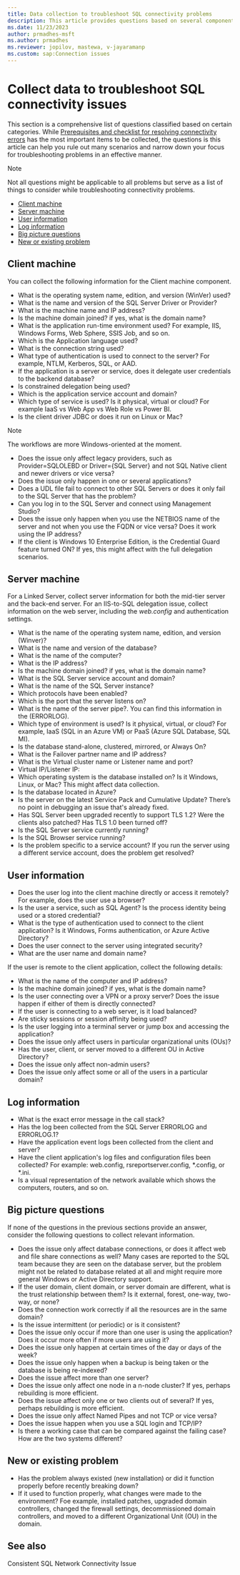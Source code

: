 ```yaml
---
title: Data collection to troubleshoot SQL connectivity problems
description: This article provides questions based on several components using which you can effectively troubleshoot connectivity problems.
ms.date: 11/23/2023
author: prmadhes-msft
ms.author: prmadhes
ms.reviewer: jopilov, mastewa, v-jayaramanp
ms.custom: sap:Connection issues
---
```


# Collect data to troubleshoot SQL connectivity issues

This section is a comprehensive list of questions classified based on certain categories. While  [Prerequisites and checklist for resolving connectivity errors](resolve-connectivity-errors-checklist.md) has the most important items to be collected, the questions is this article can help you rule out many scenarios and narrow down your focus for  troubleshooting problems in an effective manner.

> [!NOTE]
> Not all questions might be applicable to all problems but serve as a list of things to consider while troubleshooting connectivity problems.

- [Client machine](#client-machine)
- [Server machine](#server-machine)
- [User information](#user-information)
- [Log information](#log-information)
- [Big picture questions](#big-picture-questions)
- [New or existing problem](#new-or-existing-problem)

## Client machine

You can collect the following information for the Client machine component.

- What is the operating system name, edition, and version (WinVer) used?
- What is the name and version of the SQL Server Driver or Provider?
- What is the machine name and IP address?
- Is the machine domain joined? if yes, what is the domain name?
- What is the application run-time environment used? For example, IIS, Windows Forms, Web Sphere, SSIS Job, and so on.
- Which is the Application language used?
- What is the connection string used?
- What type of authentication is used to connect to the server? For example, NTLM, Kerberos, SQL, or AAD.
- If the application is a server or service, does it delegate user credentials to the backend database?
- Is constrained delegation being used?
- Which is the application service account and domain?
- Which type of service is used? Is it physical, virtual or cloud? For example IaaS vs Web App vs Web Role vs Power BI.
- Is the client driver JDBC or does it run on Linux or Mac?

> [!NOTE]
> The workflows are more Windows-oriented at the moment.

- Does the issue only affect legacy providers, such as Provider=SQLOLEBD or Driver={SQL Server} and not SQL Native client and newer drivers or vice versa?
- Does the issue only happen in one or several applications?
- Does a UDL file fail to connect to other SQL Servers or does it only fail to the SQL Server that has the problem?
- Can you log in to the SQL Server and connect using Management Studio?
- Does the issue only happen when you use the NETBIOS name of the server and not when you use the FQDN or vice versa? Does it work using the IP address?
- If the client is Windows 10 Enterprise Edition, is the Credential Guard feature turned ON? If yes, this might affect with the full delegation scenarios.

## Server machine

For a Linked Server, collect server information for both the mid-tier server and the back-end server. For an IIS-to-SQL delegation issue, collect information on the web server, including the *web.config* and authentication settings.

- What is the name of the operating system name, edition, and version (Winver)?
- What is the name and version of the database?  
- What is the name of the computer?
- What is the IP address?
- Is the machine domain joined? if yes, what is the domain name?
- What is the SQL Server service account and domain?
- What is the name of the SQL Server instance?
- Which protocols have been enabled?
- Which is the port that the server listens on?
- What is the name of the server pipe?. You can find this information in the (ERRORLOG).
- Which type of environment is used? Is it physical, virtual, or cloud? For example, IaaS (SQL in an Azure VM) or PaaS (Azure SQL Database, SQL MI).
- Is the database stand-alone, clustered, mirrored, or Always On?
- What is the Failover partner name and IP address?
- What is the Virtual cluster name or Listener name and port?
- Virtual IP/Listener IP:
- Which operating system is the database installed on? Is it Windows, Linux, or Mac? This might affect data collection.
- Is the database located in Azure?
- Is the server on the latest Service Pack and Cumulative Update? There’s no point in debugging an issue that's already fixed.
- Has SQL Server been upgraded recently to support TLS 1.2? Were the clients also patched? Has TLS 1.0 been turned off?
- Is the SQL Server service currently running?
- Is the SQL Browser service running?
- Is the problem specific to a service account? If you run the server using a different service account, does the problem get resolved?

## User information

- Does the user log into the client machine directly or access it remotely? For example, does the user use a browser?
- Is the user a service, such as SQL Agent? Is the process identity being used or a stored credential?
- What is the type of authentication used to connect to the client application? Is it Windows, Forms authentication, or Azure Active Directory?
- Does the user connect to the server using integrated security?
- What are the user name and domain name?

If the user is remote to the client application, collect the following details:

- What is the name of the computer and IP address?
- Is the machine domain joined? if yes, what is the domain name?
- Is the user connecting over a VPN or a proxy server? Does the issue happen if either of them is directly connected?
- If the user is connecting to a web server, is it load balanced?
- Are sticky sessions or session affinity being used?
- Is the user logging into a terminal server or jump box and accessing the application?
- Does the issue only affect users in particular organizational units (OUs)?
- Has the user, client, or server moved to a different OU in Active Directory?
- Does the issue only affect non-admin users?
- Does the issue only affect some or all of the users in a particular domain?

## Log information

- What is the exact error message in the call stack?
- Has the log been collected from the SQL Server ERRORLOG and ERRORLOG.1?
- Have the application event logs been collected from the client and server?
- Have the client application's log files and configuration files been collected? For example: web.config, rsreportserver.config, *.config, or *.ini.
- Is a visual representation of the network available which shows the computers, routers, and so on.

## Big picture questions

If none of the questions in the previous sections provide an answer, consider the following questions to collect relevant information.

- Does the issue only affect database connections, or does it affect web and file share connections as well? Many cases are reported to the SQL team because they are seen on the database server, but the problem might not be related to database related at all and might require more general Windows or Active Directory support.
- If the user domain, client domain, or server domain are different, what is the trust relationship between them? Is it external, forest, one-way, two-way, or none?
- Does the connection work correctly if all the resources are in the same domain?
- Is the issue intermittent (or periodic) or is it consistent?
- Does the issue only occur if more than one user is using the application? Does it occur more often if more users are using it?  
- Does the issue only happen at certain times of the day or days of the week?
- Does the issue only happen when a backup is being taken or the database is being re-indexed?
- Does the issue affect more than one server?
- Does the issue only affect one node in a n-node cluster? If yes, perhaps rebuilding is more efficient.
- Does the issue affect only one or two clients out of several? If yes, perhaps rebuilding is more efficient.
- Does the issue only affect Named Pipes and not TCP or vice versa?
- Does the issue happen when you use a SQL login and TCP/IP?
- Is there a working case that can be compared against the failing case? How are the two systems different?

## New or existing problem

- Has the problem always existed (new installation) or did it function properly before recently breaking down?
- If it used to function properly, what changes were made to the environment? Foe example,  installed patches, upgraded domain controllers, changed the firewall settings, decommissioned domain controllers, and moved to a different Organizational Unit (OU) in the domain.

## See also

Consistent SQL Network Connectivity Issue
